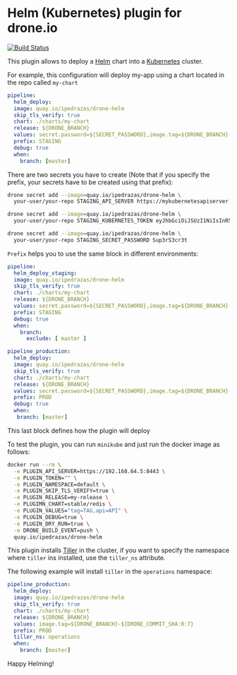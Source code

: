 # Helm (Kubernetes) plugin for drone.io

[![Build Status](https://drone.sohohousedigital.com/api/badges/ipedrazas/drone-helm/status.svg)](https://drone.sohohousedigital.com/ipedrazas/drone-helm)

This plugin allows to deploy a [Helm](https://github.com/kubernetes/helm) chart into a [Kubernetes](https://github.com/kubernetes/kubernetes) cluster.

For example, this configuration will deploy my-app using a chart located in the repo called `my-chart`

```YAML
pipeline:
  helm_deploy:
  image: quay.io/ipedrazas/drone-helm
  skip_tls_verify: true
  chart: ./charts/my-chart
  release: ${DRONE_BRANCH}
  values: secret.password=${SECRET_PASSWORD},image.tag=${DRONE_BRANCH}-${DRONE_COMMIT_SHA:0:7}
  prefix: STAGING
  debug: true
  when:
    branch: [master]
```

There are two secrets you have to create (Note that if you specify the prefix, your secrets have to be created using that prefix):

```Bash
drone secret add --image=quay.io/ipedrazas/drone-helm \
  your-user/your-repo STAGING_API_SERVER https://mykubernetesapiserver

drone secret add --image=quay.io/ipedrazas/drone-helm \
  your-user/your-repo STAGING_KUBERNETES_TOKEN eyJhbGciOiJSUzI1NiIsInR5cCI6IkpXVCJ9.eyJpc3MiOiJrdWJ...

drone secret add --image=quay.io/ipedrazas/drone-helm \
  your-user/your-repo STAGING_SECRET_PASSWORD Sup3rS3cr3t
```

`Prefix` helps you to use the same block in different environments:
```YAML
pipeline:
  helm_deploy_staging:
  image: quay.io/ipedrazas/drone-helm
  skip_tls_verify: true
  chart: ./charts/my-chart
  release: ${DRONE_BRANCH}
  values: secret.password=${SECRET_PASSWORD},image.tag=${DRONE_BRANCH}-${DRONE_COMMIT_SHA:0:7}
  prefix: STAGING
  debug: true
  when:
    branch:
      exclude: [ master ]

pipeline_production:
  helm_deploy:
  image: quay.io/ipedrazas/drone-helm
  skip_tls_verify: true
  chart: ./charts/my-chart
  release: ${DRONE_BRANCH}
  values: secret.password=${SECRET_PASSWORD},image.tag=${DRONE_BRANCH}-${DRONE_COMMIT_SHA:0:7}
  prefix: PROD
  debug: true
  when:
   branch: [master]
```

This last block defines how the plugin will deploy


To test the plugin, you can run `minikube` and just run the docker image as follows:
```Bash
docker run --rm \
  -e PLUGIN_API_SERVER=https://192.168.64.5:8443 \
  -e PLUGIN_TOKEN="" \
  -e PLUGIN_NAMESPACE=default \
  -e PLUGIN_SKIP_TLS_VERIFY=true \
  -e PLUGIN_RELEASE=my-release \
  -e PLUGIMN_CHART=stable/redis \
  -e PLUGIN_VALUES="tag=TAG,api=API" \
  -e PLUGIN_DEBUG=true \
  -e PLUGIN_DRY_RUN=true \
  -e DRONE_BUILD_EVENT=push \
  quay.io/ipedrazas/drone-helm
```

This plugin installs [Tiller](https://github.com/kubernetes/helm/blob/master/docs/architecture.md) in the cluster, if you want to specify the namespace where `tiller` ins installed, use the `tiller_ns` attribute.

The following example will install `tiller` in the `operations` namespace:
```YAML
pipeline_production:
  helm_deploy:
  image: quay.io/ipedrazas/drone-helm
  skip_tls_verify: true
  chart: ./charts/my-chart
  release: ${DRONE_BRANCH}
  values: image.tag=${DRONE_BRANCH}-${DRONE_COMMIT_SHA:0:7}
  prefix: PROD
  tiller_ns: operations
  when:
    branch: [master]
```
Happy Helming!
